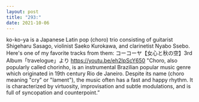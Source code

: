 ```yaml
---
layout: post
title: "293:"
date: 2021-10-06
---
```


ko-ko-ya is a Japanese Latin pop (choro) trio consisting of guitarist Shigeharu Sasago, violinist Saeko Kurokawa, and clarinetist Nyabo Ssebo. Here's one of my favorite tracks from them:
 コーコーヤ【女心と秋の空】3rd Album「travelogue」より
https://youtu.be/eh2IpScY650 "Choro, also popularly called chorinho, is an instrumental Brazilian popular music genre which originated in 19th century Rio de Janeiro. Despite its name (choro meaning "cry" or "lament"), the music often has a fast and happy rhythm. It is characterized by virtuosity, improvisation and subtle modulations, and is full of syncopation and counterpoint.”
